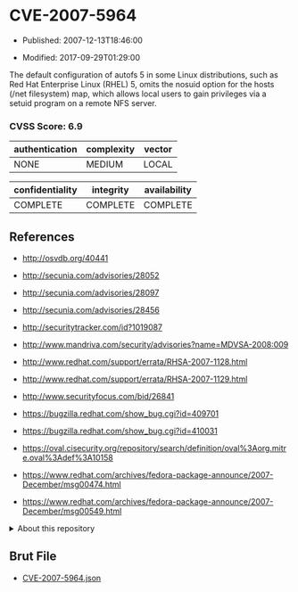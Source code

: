 # CVE-2007-5964

- Published: 2007-12-13T18:46:00

- Modified: 2017-09-29T01:29:00

The default configuration of autofs 5 in some Linux distributions, such as Red Hat Enterprise Linux (RHEL) 5, omits the nosuid option for the hosts (/net filesystem) map, which allows local users to gain privileges via a setuid program on a remote NFS server.

### CVSS Score: **6.9**

| authentication | complexity | vector |
| --- | --- | --- |
| NONE | MEDIUM | LOCAL |

| confidentiality | integrity | availability |
| --- | --- | --- |
| COMPLETE | COMPLETE | COMPLETE |

## References

* http://osvdb.org/40441

* http://secunia.com/advisories/28052

* http://secunia.com/advisories/28097

* http://secunia.com/advisories/28456

* http://securitytracker.com/id?1019087

* http://www.mandriva.com/security/advisories?name=MDVSA-2008:009

* http://www.redhat.com/support/errata/RHSA-2007-1128.html

* http://www.redhat.com/support/errata/RHSA-2007-1129.html

* http://www.securityfocus.com/bid/26841

* https://bugzilla.redhat.com/show_bug.cgi?id=409701

* https://bugzilla.redhat.com/show_bug.cgi?id=410031

* https://oval.cisecurity.org/repository/search/definition/oval%3Aorg.mitre.oval%3Adef%3A10158

* https://www.redhat.com/archives/fedora-package-announce/2007-December/msg00474.html

* https://www.redhat.com/archives/fedora-package-announce/2007-December/msg00549.html

<details>
<summary>About this repository</summary> 

  This repository is part of the project [Live Hack CVE](https://github.com/Live-Hack-CVE). Main website can be found [www.live-hack.org](https://www.live-hack.org) 
  
  Made by [Sn0wAlice](https://github.com/Sn0wAlice) for the people that care about security and need to have a feed of the latest CVEs. Hope you enjoy it, don't forget to star the repo and follow me on [Twitter](https://twitter.com/Sn0wAlice) and [Github](https://github.com/Sn0wAlice). And that is my [personnal website](https://www.alice-snow.me/)

  - [Home Page](https://github.com/Live-Hack-CVE)
  - [Framework](https://github.com/Live-Hack-CVE/cve-framework)
  - [CVE database](https://github.com/Live-Hack-CVE/full_database)
  - [Changelog](https://github.com/Live-Hack-CVE/Changelog)
</details>

## Brut File

* [CVE-2007-5964.json](https://raw.githubusercontent.com/Live-Hack-CVE/full_database/main/cves/2007/CVE-2007-5964.json)

